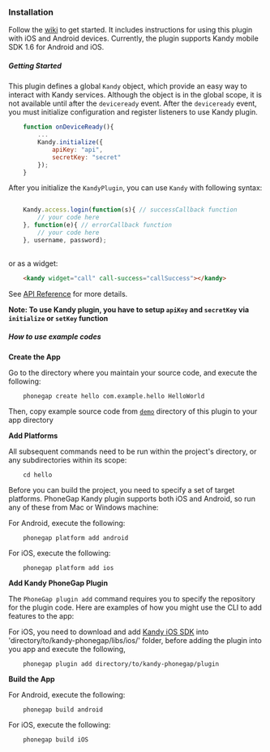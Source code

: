 ### Installation

Follow the [wiki] to get started. It includes instructions for using this plugin with iOS and Android devices. Currently, the plugin supports Kandy mobile SDK 1.6 for Android and iOS.

##### Getting Started
This plugin defines a global `Kandy` object, which provide an easy way to interact with Kandy services.
Although the object is in the global scope, it is not available until after the `deviceready` event. After the `deviceready` event, you must initialize configuration and register listeners to use Kandy plugin.

```js
    function onDeviceReady(){
        ...
        Kandy.initialize({
            apiKey: "api",
            secretKey: "secret"
        });
    }
```

After you initialize the `KandyPlugin`, you can use `Kandy` with following syntax:


```js

    Kandy.access.login(function(s){ // successCallback function
        // your code here
    }, function(e){ // errorCallback function
        // your code here
    }, username, password);
    
```

or as a widget:

```html
    <kandy widget="call" call-success="callSuccess"></kandy>
```

See [API Reference](https://github.com/Kandy-IO/kandy-phonegap/blob/master/README.md) for more details.

**Note: To use Kandy plugin, you have to setup `apiKey` and `secretKey` via `initialize` or `setKey` function**

##### How to use example codes

**Create the App**

Go to the directory where you maintain your source code, and  execute the following:

```shell
    phonegap create hello com.example.hello HelloWorld
```

Then, copy example source code from [`demo`] directory of this plugin to your app directory

**Add Platforms**

All subsequent commands need to be run within the project's directory, or any subdirectories within its scope:


```shell
    cd hello
```

Before you can build the project, you need to specify a set of target platforms. PhoneGap Kandy plugin supports both iOS and Android, so run any of these from Mac or Windows machine:

For Android, execute the following:

```shell
    phonegap platform add android
```

For iOS, execute the following:

```shell
    phonegap platform add ios
```

**Add Kandy PhoneGap Plugin**

The `PhoneGap plugin add` command requires you to specify the repository for the plugin code. Here are examples of how you might use the CLI to add features to the app:

For iOS, you need to download and add [Kandy iOS SDK] into 'directory/to/kandy-phonegap/libs/ios/' folder, before adding the plugin into you app and  execute the following,

```shell
    phonegap plugin add directory/to/kandy-phonegap/plugin
```

**Build the App**

For Android, execute the following:


```shell
    phonegap build android
```

For iOS, execute the following:

```shell
    phonegap build iOS
```

[wiki]: <https://github.com/Kandy-IO/kandy-phonegap/wiki>
[Kandy iOS SDK]: <https://developer.kandy.io/docs/ios-sdk/>
[`demo`]: <https://github.com/Kandy-IO/kandy-phonegap/tree/master/demo/www>
